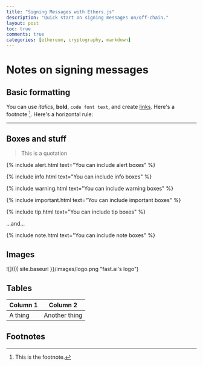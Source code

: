 ```yaml
---
title: "Signing Messages with Ethers.js"
description: "Quick start on signing messages on/off-chain."
layout: post
toc: true
comments: true
categories: [ethereum, cryptography, markdown]
---
```


# Notes on signing messages

## Basic formatting

You can use _italics_, **bold**, `code font text`, and create [links](https://www.markdownguide.org/cheat-sheet/). Here's a footnote [^1]. Here's a horizontal rule:

---

## Boxes and stuff

> This is a quotation

{% include alert.html text="You can include alert boxes" %}

{% include info.html text="You can include info boxes" %}

{% include warning.html text="You can include warning boxes" %}

{% include important.html text="You can include important boxes" %}

{% include tip.html text="You can include tip boxes" %}

...and...

{% include note.html text="You can include note boxes" %}

## Images

![]({{ site.baseurl }}/images/logo.png "fast.ai's logo")

## Tables

| Column 1 | Column 2      |
| -------- | ------------- |
| A thing  | Another thing |

## Footnotes

[^1]: This is the footnote.
